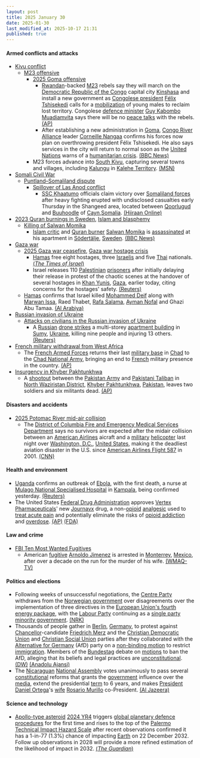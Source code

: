 ```yaml
---
layout: post
title: 2025 January 30
date: 2025-01-30
last_modified_at: 2025-10-17 21:31
published: true
---
```



#### Armed conflicts and attacks

* [Kivu conflict](https://en.wikipedia.org/wiki/Kivu_conflict "Kivu conflict")
  * [M23 offensive](https://en.wikipedia.org/wiki/M23_offensive_%282022%E2%80%93present%29 "M23 offensive (2022–present)")
    * [2025 Goma offensive](https://en.wikipedia.org/wiki/2025_Goma_offensive "2025 Goma offensive")
      * [Rwandan](https://en.wikipedia.org/wiki/Rwanda "Rwanda")-backed [M23](https://en.wikipedia.org/wiki/March_23_Movement "March 23 Movement") rebels say they will march on the [Democratic Republic of the Congo](https://en.wikipedia.org/wiki/Democratic_Republic_of_the_Congo "Democratic Republic of the Congo") capital city [Kinshasa](https://en.wikipedia.org/wiki/Kinshasa "Kinshasa") and install a new government as [Congolese president](https://en.wikipedia.org/wiki/President_of_the_Democratic_Republic_of_the_Congo "President of the Democratic Republic of the Congo") [Félix Tshisekedi](https://en.wikipedia.org/wiki/F%C3%A9lix_Tshisekedi "Félix Tshisekedi") calls for a [mobilization](https://en.wikipedia.org/wiki/Mobilization "Mobilization") of young males to reclaim lost territory. Congolese [defence minister](https://en.wikipedia.org/wiki/Minister_of_Defence_%28Democratic_Republic_of_the_Congo%29 "Minister of Defence (Democratic Republic of the Congo)") [Guy Kabombo Muadiamvita](https://en.wikipedia.org/wiki/Guy_Kabombo_Muadiamvita "Guy Kabombo Muadiamvita") says there will be no [peace talks](https://en.wikipedia.org/wiki/Peace_process "Peace process") with the rebels. [(AP)](https://apnews.com/article/congo-m23-goma-rwanda-tshisekedi-south-africa-ca81f34f52ea31b85dd845b049a0bb96)
      * After establishing a new administration in [Goma](https://en.wikipedia.org/wiki/Goma "Goma"), [Congo River Alliance](https://en.wikipedia.org/wiki/Congo_River_Alliance "Congo River Alliance") leader [Corneille Nangaa](https://en.wikipedia.org/wiki/Corneille_Nangaa "Corneille Nangaa") confirms his forces now plan on overthrowing president Félix Tshisekedi. He also says services in the city will return to normal soon as the [United Nations](https://en.wikipedia.org/wiki/United_Nations "United Nations") warns of a [humanitarian crisis](https://en.wikipedia.org/wiki/Humanitarian_crisis "Humanitarian crisis"). [(BBC News)](https://www.bbc.co.uk/news/articles/ckgn1k9nleno)
    * M23 forces advance into [South Kivu](https://en.wikipedia.org/wiki/South_Kivu "South Kivu"), capturing several towns and villages, including [Kalungu](https://en.wikipedia.org/wiki/Kalungu%2C_Democratic_Republic_of_the_Congo "Kalungu, Democratic Republic of the Congo") in [Kalehe Territory](https://en.wikipedia.org/wiki/Kalehe_Territory "Kalehe Territory"). [(MSN)](https://www.msn.com/en-us/news/world/armed-rebels-seize-two-more-towns-after-huge-city-falls/ar-AA1y97nF)
* [Somali Civil War](https://en.wikipedia.org/wiki/Somali_Civil_War_%282009%E2%80%93present%29 "Somali Civil War (2009–present)")
  * [Puntland–Somaliland dispute](https://en.wikipedia.org/wiki/Puntland%E2%80%93Somaliland_dispute "Puntland–Somaliland dispute")
    * [Spillover of Las Anod conflict](https://en.wikipedia.org/wiki/Las_Anod_conflict_%282023%E2%80%93present%29 "Las Anod conflict (2023–present)")
      * [SSC Khaatumo](https://en.wikipedia.org/wiki/Khatumo_State "Khatumo State") officials claim victory over [Somaliland forces](https://en.wikipedia.org/wiki/Somaliland_National_Army "Somaliland National Army") after heavy fighting erupted with undisclosed casualties early Thursday in the Shangeed area, located between [Qoorlugud](https://en.wikipedia.org/wiki/Qoorlugud "Qoorlugud") and [Buuhoodle](https://en.wikipedia.org/wiki/Buuhoodle "Buuhoodle") of [Cayn](https://en.wikipedia.org/wiki/Cayn "Cayn"),[Somalia](https://en.wikipedia.org/wiki/Somalia "Somalia"). [(Hiiraan Online)](https://hiiraan.com/news/2025/Jan/wararka_maanta31-189189.htm?utm_source=hiiraan&utm_medium=WararkaMaantaFront)
* [2023 Quran burnings in Sweden](https://en.wikipedia.org/wiki/2023_Quran_burnings_in_Sweden "2023 Quran burnings in Sweden"), [Islam and blasphemy](https://en.wikipedia.org/wiki/Islam_and_blasphemy "Islam and blasphemy")
  * [Killing of Salwan Momika](https://en.wikipedia.org/wiki/Killing_of_Salwan_Momika "Killing of Salwan Momika")
    * [Islam critic](https://en.wikipedia.org/wiki/Criticism_of_Islam "Criticism of Islam") and [Quran burner](https://en.wikipedia.org/wiki/Quran_desecration "Quran desecration") [Salwan Momika](https://en.wikipedia.org/wiki/Salwan_Momika "Salwan Momika") is [assassinated](https://en.wikipedia.org/wiki/Assassination "Assassination") at his apartment in [Södertälje](https://en.wikipedia.org/wiki/S%C3%B6dert%C3%A4lje "Södertälje"), [Sweden](https://en.wikipedia.org/wiki/Sweden "Sweden"). [(BBC News)](https://www.bbc.com/news/articles/cpdx2wqpg7zo)
* [Gaza war](https://en.wikipedia.org/wiki/Gaza_war "Gaza war")
  * [2025 Gaza war ceasefire](https://en.wikipedia.org/wiki/January_2025_Gaza_war_ceasefire "January 2025 Gaza war ceasefire"), [Gaza war hostage crisis](https://en.wikipedia.org/wiki/Gaza_war_hostage_crisis "Gaza war hostage crisis")
    * [Hamas](https://en.wikipedia.org/wiki/Hamas "Hamas") free eight hostages, three [Israelis](https://en.wikipedia.org/wiki/Israelis "Israelis") and five [Thai](https://en.wikipedia.org/wiki/Thailand "Thailand") nationals. [(*The Times of Israel*)](https://www.timesofisrael.com/hostages-agam-berger-arbel-yehoud-gadi-mozes-5-thai-nationals-freed-from-gaza-after-482-days/)
    * Israel releases 110 [Palestinian](https://en.wikipedia.org/wiki/Palestinians "Palestinians") [prisoners](https://en.wikipedia.org/wiki/Palestinian_prisoners_in_Israel "Palestinian prisoners in Israel") after initially delaying their release in protest of the chaotic scenes at the handover of several hostages in [Khan Yunis](https://en.wikipedia.org/wiki/Khan_Yunis "Khan Yunis"), [Gaza](https://en.wikipedia.org/wiki/Gaza_Strip "Gaza Strip"), earlier today, citing concerns for the hostages' safety. [(Reuters)](https://www.reuters.com/world/middle-east/palestinian-militants-arrive-gaza-site-before-hostage-handover-militant-sources-2025-01-30/)
  * [Hamas](https://en.wikipedia.org/wiki/Hamas "Hamas") confirms that Israel killed [Mohammed Deif](https://en.wikipedia.org/wiki/Mohammed_Deif "Mohammed Deif") along with [Marwan Issa](https://en.wikipedia.org/wiki/Marwan_Issa "Marwan Issa"), Raed Thabet, [Rafa Salama](https://en.wikipedia.org/wiki/Rafa_Salama "Rafa Salama"), [Ayman Nofal](https://en.wikipedia.org/wiki/Ayman_Nofal "Ayman Nofal") and Ghazi Abu Tamaa. [(Al Arabiya)](https://www.alarabiya.net/arab-and-world/2025/01/30/%D8%B1%D8%B3%D9%85%D9%8A%D8%A7-%D8%AD%D9%85%D8%A7%D8%B3-%D8%AA%D9%86%D8%B9%D9%89-%D9%85%D8%AD%D9%85%D8%AF-%D8%A7%D9%84%D8%B6%D9%8A%D9%81)
* [Russian invasion of Ukraine](https://en.wikipedia.org/wiki/Russian_invasion_of_Ukraine "Russian invasion of Ukraine")
  * [Attacks on civilians in the Russian invasion of Ukraine](https://en.wikipedia.org/wiki/Attacks_on_civilians_in_the_Russian_invasion_of_Ukraine "Attacks on civilians in the Russian invasion of Ukraine")
    * A [Russian](https://en.wikipedia.org/wiki/Russian_Armed_Forces "Russian Armed Forces") [drone strikes](https://en.wikipedia.org/wiki/Drone_warfare "Drone warfare") a multi-storey [apartment building](https://en.wikipedia.org/wiki/Apartment_building "Apartment building") in [Sumy](https://en.wikipedia.org/wiki/Sumy "Sumy"), [Ukraine](https://en.wikipedia.org/wiki/Ukraine "Ukraine"), killing nine people and injuring 13 others. [(Reuters)](https://www.reuters.com/world/europe/russian-drone-strikes-apartment-block-ukraine-killing-four-governor-says-2025-01-30/)
* [French military withdrawal from West Africa](https://en.wikipedia.org/wiki/French_military_withdrawal_from_West_Africa_%282022%E2%80%93present%29 "French military withdrawal from West Africa (2022–present)")
  * The [French Armed Forces](https://en.wikipedia.org/wiki/French_Armed_Forces "French Armed Forces") returns their last [military base](https://en.wikipedia.org/wiki/Military_base "Military base") in [Chad](https://en.wikipedia.org/wiki/Chad "Chad") to the [Chad National Army](https://en.wikipedia.org/wiki/Chad_National_Army "Chad National Army"), bringing an end to [French](https://en.wikipedia.org/wiki/France "France") military presence in the country. [(AP)](https://apnews.com/article/chad-france-military-bases-withdrawal-bd1c1e5a075f3a4b0dba01801c081728)
* [Insurgency in Khyber Pakhtunkhwa](https://en.wikipedia.org/wiki/Insurgency_in_Khyber_Pakhtunkhwa "Insurgency in Khyber Pakhtunkhwa")
  * A [shootout](https://en.wikipedia.org/wiki/Shootout "Shootout") between the [Pakistan Army](https://en.wikipedia.org/wiki/Pakistan_Army "Pakistan Army") and [Pakistani Taliban](https://en.wikipedia.org/wiki/Pakistani_Taliban "Pakistani Taliban") in [North Waziristan District](https://en.wikipedia.org/wiki/North_Waziristan_District "North Waziristan District"), [Khyber Pakhtunkhwa](https://en.wikipedia.org/wiki/Khyber_Pakhtunkhwa "Khyber Pakhtunkhwa"), [Pakistan](https://en.wikipedia.org/wiki/Pakistan "Pakistan"), leaves two soldiers and six militants dead. [(AP)](https://apnews.com/article/pakistan-security-forces-raid-militant-hideout-b0a2eeaaed66ad249bc48ed50a03405b)

#### Disasters and accidents

* [2025 Potomac River mid-air collision](https://en.wikipedia.org/wiki/2025_Potomac_River_mid-air_collision "2025 Potomac River mid-air collision")
  * The [District of Columbia Fire and Emergency Medical Services Department](https://en.wikipedia.org/wiki/District_of_Columbia_Fire_and_Emergency_Medical_Services_Department "District of Columbia Fire and Emergency Medical Services Department") says no survivors are expected after the midair collision between an [American Airlines](https://en.wikipedia.org/wiki/American_Airlines "American Airlines") aicraft and a [military](https://en.wikipedia.org/wiki/United_States_Armed_Forces "United States Armed Forces") [helicopter](https://en.wikipedia.org/wiki/Military_helicopter "Military helicopter") last night over [Washington, D.C.](https://en.wikipedia.org/wiki/Washington%2C_D.C. "Washington, D.C."), [United States](https://en.wikipedia.org/wiki/United_States "United States"), making it the deadliest aviation disaster in the U.S. since [American Airlines Flight 587](https://en.wikipedia.org/wiki/American_Airlines_Flight_587 "American Airlines Flight 587") in 2001. [(CNN)](https://edition.cnn.com/us/live-news/plane-crash-dca-potomac-washington-dc-01-29-25/index.html)

#### Health and environment

* [Uganda](https://en.wikipedia.org/wiki/Uganda "Uganda") confirms an outbreak of [Ebola](https://en.wikipedia.org/wiki/Ebola "Ebola"), with the first death, a nurse at [Mulago National Specialised Hospital](https://en.wikipedia.org/wiki/Mulago_National_Specialised_Hospital "Mulago National Specialised Hospital") in [Kampala](https://en.wikipedia.org/wiki/Kampala "Kampala"), being confirmed yesterday. [(Reuters)](https://www.reuters.com/business/healthcare-pharmaceuticals/uganda-confirms-outbreak-ebola-capital-kampala-2025-01-30/)
* The United States [Federal Drug Administration](https://en.wikipedia.org/wiki/Federal_Drug_Administration "Federal Drug Administration") approves [Vertex Pharmaceuticals](https://en.wikipedia.org/wiki/Vertex_Pharmaceuticals "Vertex Pharmaceuticals")' new [Journavx](https://en.wikipedia.org/wiki/Suzetrigine "Suzetrigine") drug, a non-[opioid](https://en.wikipedia.org/wiki/Opioid "Opioid") [analgesic](https://en.wikipedia.org/wiki/Analgesic "Analgesic") used to [treat acute pain](https://en.wikipedia.org/wiki/Pain_management "Pain management") and potentially eliminate the risks of [opioid addiction](https://en.wikipedia.org/wiki/Opioid_addiction "Opioid addiction") and [overdose](https://en.wikipedia.org/wiki/Drug_overdose "Drug overdose"). [(AP)](https://apnews.com/article/nonopioid-painkiller-fda-vertex-pharmaceuticals-b1dd4276fce3d88ff32e3062e95f408f) [(FDA)](https://www.fda.gov/news-events/press-announcements/fda-approves-novel-non-opioid-treatment-moderate-severe-acute-pain)

#### Law and crime

* [FBI Ten Most Wanted Fugitives](https://en.wikipedia.org/wiki/FBI_Ten_Most_Wanted_Fugitives "FBI Ten Most Wanted Fugitives")
  * American [fugitive](https://en.wikipedia.org/wiki/Most_wanted_list "Most wanted list") [Arnoldo Jimenez](https://en.wikipedia.org/wiki/Arnoldo_Jimenez "Arnoldo Jimenez") is arrested in [Monterrey](https://en.wikipedia.org/wiki/Monterrey "Monterrey"), [Mexico](https://en.wikipedia.org/wiki/Mexico "Mexico"), after over a decade on the run for the murder of his wife. [(WMAQ-TV)](https://www.nbcchicago.com/news/local/top-10-most-wanted-fugitive-taken-into-custody-fbi-chicago-announces/3662385/)

#### Politics and elections

* Following weeks of unsuccessful negotiations, the [Centre Party](https://en.wikipedia.org/wiki/Centre_Party_%28Norway%29 "Centre Party (Norway)") withdraws from the [Norwegian government](https://en.wikipedia.org/wiki/St%C3%B8re_Cabinet "Støre Cabinet") over disagreements over the implementation of three directives in the [European Union's fourth energy package](https://en.wikipedia.org/wiki/Energy_policy_of_the_European_Union "Energy policy of the European Union"), with the [Labour Party](https://en.wikipedia.org/wiki/Labour_Party_%28Norway%29 "Labour Party (Norway)") continuing as a [single party minority government](https://en.wikipedia.org/wiki/Minority_government "Minority government"). [(NRK)](https://www.nrk.no/norge/avviser-at-han-er-svekket-som-statsminister_-_-her-star-jeg_-jeg-er-ikke-vekk_-1.17239250)
* Thousands of people gather in [Berlin](https://en.wikipedia.org/wiki/Berlin "Berlin"), [Germany](https://en.wikipedia.org/wiki/Germany "Germany"), to protest against [Chancellor](https://en.wikipedia.org/wiki/Chancellor_of_Germany "Chancellor of Germany")-candidate [Friedrich Merz](https://en.wikipedia.org/wiki/Friedrich_Merz "Friedrich Merz") and the [Christian Democratic Union](https://en.wikipedia.org/wiki/Christian_Democratic_Union_of_Germany "Christian Democratic Union of Germany") and [Christian Social Union](https://en.wikipedia.org/wiki/Christian_Social_Union_in_Bavaria "Christian Social Union in Bavaria") parties after they collaborated with the [Alternative for Germany](https://en.wikipedia.org/wiki/Alternative_for_Germany "Alternative for Germany") (AfD) party on a [non-binding motion](https://en.wikipedia.org/wiki/Non-binding_resolution "Non-binding resolution") to restrict [immigration](https://en.wikipedia.org/wiki/Immigration_to_Germany "Immigration to Germany"). Members of the [Bundestag](https://en.wikipedia.org/wiki/Bundestag "Bundestag") debate on [motions](https://en.wikipedia.org/wiki/Motion_%28legal%29 "Motion (legal)") to ban the AfD, alleging that its beliefs and legal practices are [unconstitutional](https://en.wikipedia.org/wiki/Constitution_of_Germany "Constitution of Germany"). [(DW)](https://www.dw.com/en/germany-mass-protests-after-far-right-afd-helps-cdu-csu/a-71464257) [(Anadolu Ajansi)](https://www.aa.com.tr/en/europe/german-parliament-debates-potential-ban-on-far-right-afd/3467314)
* The [Nicaraguan](https://en.wikipedia.org/wiki/Nicaragua "Nicaragua") [National Assembly](https://en.wikipedia.org/wiki/National_Assembly_%28Nicaragua%29 "National Assembly (Nicaragua)") votes unanimously to pass several [constitutional](https://en.wikipedia.org/wiki/Constitution_of_Nicaragua "Constitution of Nicaragua") reforms that grants the [government](https://en.wikipedia.org/wiki/Government_of_Nicaragua "Government of Nicaragua") influence over the [media](https://en.wikipedia.org/wiki/Mass_media_in_Nicaragua "Mass media in Nicaragua"), extend the presidential [term](https://en.wikipedia.org/wiki/Term_limit "Term limit") to 6 years, and makes [President](https://en.wikipedia.org/wiki/President_of_Nicaragua "President of Nicaragua") [Daniel Ortega](https://en.wikipedia.org/wiki/Daniel_Ortega "Daniel Ortega")'s [wife](https://en.wikipedia.org/wiki/First_Lady_of_Nicaragua "First Lady of Nicaragua") [Rosario Murillo](https://en.wikipedia.org/wiki/Rosario_Murillo "Rosario Murillo") co-President. [(Al Jazeera)](https://www.aljazeera.com/news/2025/1/30/nicaragua-approves-constitutional-reforms-giving-president-expansive-powers)

#### Science and technology

* [Apollo-type asteroid](https://en.wikipedia.org/wiki/Apollo_asteroid "Apollo asteroid") [2024 YR4](https://en.wikipedia.org/wiki/2024_YR4 "2024 YR4") triggers [global planetary defence procedures](https://en.wikipedia.org/wiki/Asteroid_impact_avoidance "Asteroid impact avoidance") for the first time and rises to the top of the [Palermo Technical Impact Hazard Scale](https://en.wikipedia.org/wiki/Palermo_Technical_Impact_Hazard_Scale "Palermo Technical Impact Hazard Scale") after recent observations confirmed it has a 1-in-77 (1.3%) chance of impacting [Earth](https://en.wikipedia.org/wiki/Earth "Earth") on 22 December 2032. Follow up observations in 2028 will provide a more refined estimation of the likelihood of impact in 2032. [(*The Guardian*)](https://www.theguardian.com/science/2025/jan/30/asteroid-spotted-chance-colliding-with-earth-2032)
